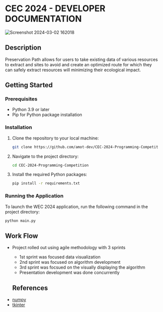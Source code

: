 # CEC 2024 - DEVELOPER DOCUMENTATION
![Screenshot 2024-03-02 162018](https://github.com/amot-dev/CEC-2024-Programming-Competition/assets/74273268/7adfb259-852e-42c6-9a81-334596f0f153)

## Description

Preservation Path allows for users to take existing data of various resources to extract and sites to avoid and create an optimized route for which they can safely extract resources will minimizing their ecological impact.

## Getting Started

### Prerequisites

- Python 3.9 or later
- Pip for Python package installation

### Installation

1. Clone the repository to your local machine:

    ```sh
    git clone https://github.com/amot-dev/CEC-2024-Programming-Competition
    ```

2. Navigate to the project directory:

    ```sh
    cd CEC-2024-Programming-Competition
    ```

3. Install the required Python packages:

    ```sh
    pip install -r requirements.txt
    ```

### Running the Application

To launch the WEC 2024 application, run the following command in the project directory:

```sh
python main.py
```

## Work Flow

- Project rolled out using agile methodology with 3 sprints
    - 1st sprint was focused data visualization
    - 2nd sprint was focused on algorithm development
    - 3rd sprint was focsued on the visually displaying the algorithm
    - Presentation development was done concurrently
 
  ## References
* [numpy](https://numpy.org/)
* [tkinter](https://docs.python.org/3/library/tk.html)
